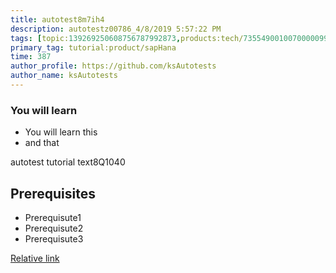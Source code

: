 ```yaml
---
title: autotest8m7ih4
description: autotestz00786_4/8/2019 5:57:22 PM
tags: [topic:139269250608756787992873,products:tech/73554900100700000996,tutorial:experience/advanced]
primary_tag: tutorial:product/sapHana
time: 387
author_profile: https://github.com/ksAutotests
author_name: ksAutotests
---
```

### You will learn
- You will learn this
- and that

autotest tutorial text8Q1040

## Prerequisites
- Prerequisute1
- Prerequisute2
- Prerequisute3

[Relative link](autotest_tutoriale08v51)
